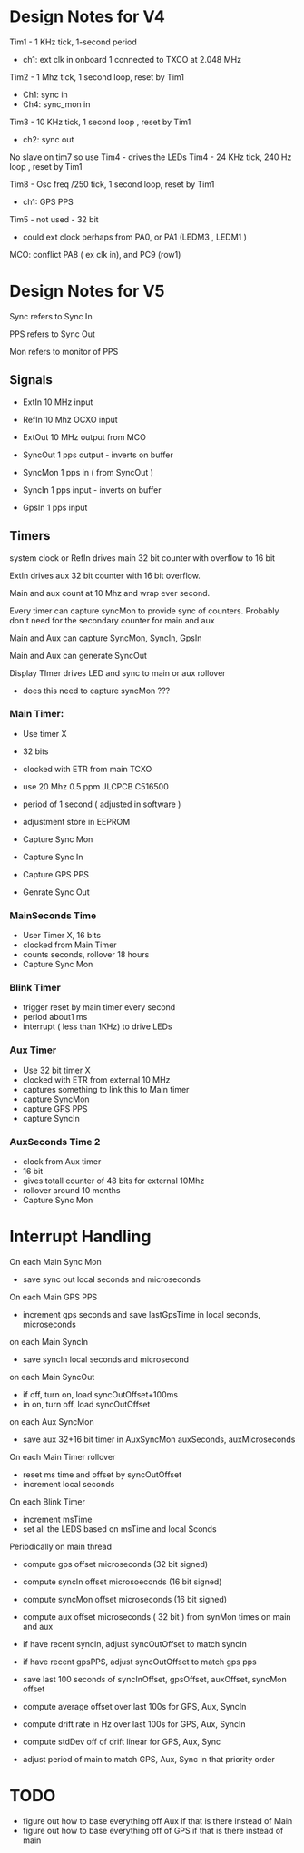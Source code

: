 # Design Notes for  V4

Tim1 - 1 KHz tick, 1-second period 
* ch1: ext clk in onboard 1 connected to TXCO at 2.048 MHz 

Tim2 - 1 Mhz tick, 1 second loop, reset by Tim1 
* Ch1: sync in 
* Ch4: sync_mon in 

Tim3 - 10 KHz tick, 1 second loop , reset by Tim1 
* ch2: sync out 

No slave on tim7 so use Tim4 - drives the LEDs 
Tim4 - 24 KHz tick, 240 Hz loop , reset by Tim1 

Tim8 - Osc freq /250 tick, 1 second loop, reset by Tim1 
* ch1: GPS PPS 

Tim5 - not used - 32 bit 
* could ext clock perhaps from PA0, or PA1 (LEDM3 , LEDM1 ) 

MCO: conflict PA8 ( ex clk in), and PC9 (row1) 

# Design Notes for V5

Sync refers to Sync In

PPS refers to Sync Out

Mon refers to monitor of PPS

## Signals 
 
- ExtIn 10 MHz input 
- RefIn 10 Mhz OCXO input
- ExtOut 10 MHz output from MCO 
 
- SyncOut 1 pps output - inverts on buffer 
- SyncMon 1 pps in ( from SyncOut )  
- SyncIn 1 pps input - inverts on buffer 
- GpsIn 1 pps input 
 
 
 ## Timers 
 
system clock or RefIn drives main 32 bit counter with overflow to 16
 bit 
 
ExtIn drives aux 32 bit counter with 16 bit overflow. 
 
Main and aux count at 10 Mhz and wrap ever second. 
 
Every timer can capture syncMon to provide sync of counters. Probably
don't need for the secondary counter for main and aux
 
Main and Aux can capture 
 SyncMon, SyncIn, GpsIn 
 
Main and Aux can generate SyncOut 

Display TImer drives LED and sync to main or aux rollover 
* does this need to capture syncMon ???

### Main Timer:
* Use timer X
* 32 bits
* clocked with ETR from main TCXO
* use 20 Mhz 0.5 ppm JLCPCB C516500
* period of 1 second ( adjusted in software )
* adjustment store in EEPROM

* Capture Sync Mon
* Capture Sync In
* Capture GPS PPS
* Genrate Sync Out

### MainSeconds Time
* User Timer X, 16 bits
* clocked from Main Timer
* counts seconds, rollover 18 hours 
* Capture Sync Mon

### Blink Timer
* trigger reset by main timer every second
* period about1 ms 
* interrupt ( less than 1KHz) to drive LEDs


### Aux Timer
* Use 32 bit timer X
* clocked with ETR from external 10 MHz
* captures something to link this to Main timer
* capture SyncMon
* capture GPS PPS
* capture SyncIn

### AuxSeconds  Time 2
* clock from Aux timer
* 16 bit
* gives totall counter of 48 bits for external 10Mhz
* rollover around 10 months 
* Capture Sync Mon

# Interrupt Handling

On each Main Sync Mon
- save sync out local seconds and microseconds

On each Main GPS PPS
- increment gps seconds and save lastGpsTime in local seconds, microseconds

on each Main SyncIn
- save syncIn local seconds and microsecond

on each Main SyncOut
- if off, turn on, load syncOutOffset+100ms
- in on, turn off, load syncOutOffset

on each Aux SyncMon
* save aux 32+16 bit timer in AuxSyncMon auxSeconds, auxMicroseconds


On each Main Timer rollover
* reset ms time and offset by syncOutOffset
* increment local seconds 

On each Blink Timer
* increment msTime
* set all the LEDS based on msTime and local Sconds


Periodically on main thread
* compute gps offset microseconds (32 bit signed)
* compute syncIn offset microsoeconds (16 bit signed)
* compute syncMon offset microseconds (16 bit signed)
* compute aux offset microseconds ( 32 bit ) from synMon times on main and aux
* if have recent syncIn, adjust syncOutOffset to match syncIn
* if have recent gpsPPS, adjust syncOutOffset to match gps pps

* save last 100 seconds of syncInOffset, gpsOffset, auxOffset, syncMon offset
* compute average offset over last 100s for GPS, Aux, SyncIn
* compute drift rate in Hz over last 100s for GPS, Aux, SyncIn
* compute stdDev off of drift linear for GPS, Aux, Sync 

* adjust period of main to match GPS, Aux, Sync in that priority order 

# TODO
* figure out how to base everything off Aux if that is there instead of Main
* figure out how to base everything off of GPS if that is there instead of main

